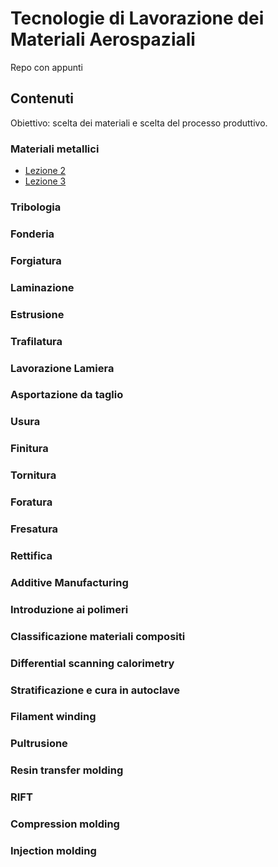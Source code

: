 # Tecnologie di Lavorazione dei Materiali Aerospaziali

Repo con appunti

## Contenuti
Obiettivo: scelta dei materiali e scelta del processo produttivo.

### Materiali metallici
- [Lezione 2](Lezione02.md)
- [Lezione 3](Lezione03.md)

### Tribologia

### Fonderia

### Forgiatura

### Laminazione

### Estrusione

### Trafilatura

### Lavorazione Lamiera

### Asportazione da taglio

### Usura

### Finitura

### Tornitura

### Foratura

### Fresatura

### Rettifica

### Additive Manufacturing

### Introduzione ai polimeri

### Classificazione materiali compositi

### Differential scanning calorimetry

### Stratificazione e cura in autoclave

### Filament winding

### Pultrusione

### Resin transfer molding

### RIFT

### Compression molding

### Injection molding
